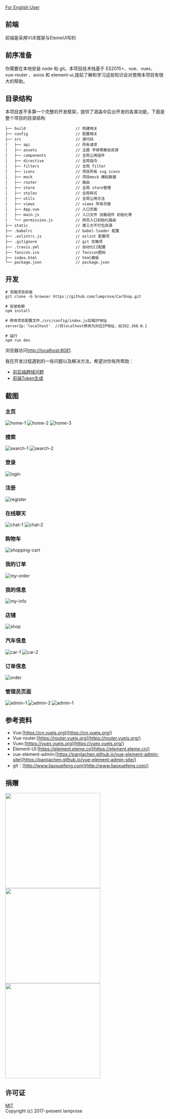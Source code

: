 [For English User](./README.md)

## 前端
前端是采用VUE框架与ElemeUI写的

## 前序准备
你需要在本地安装 node 和 git。本项目技术栈基于 ES2015+、vue、vuex、vue-router 、axios 和 element-ui,提前了解和学习这些知识会对使用本项目有很大的帮助。

## 目录结构
本项目差不多算一个完整的开发框架，提供了涵盖中后台开发的各类功能，下面是整个项目的目录结构
```text
├── build                      // 构建相关
├── config                     // 配置相关
├── src                        // 源代码
│   ├── api                    // 所有请求
│   ├── assets                 // 主题 字体等静态资源
│   ├── components             // 全局公用组件
│   ├── directive              // 全局指令
│   ├── filters                // 全局 filter
│   ├── icons                  // 项目所有 svg icons
│   ├── mock                   // 项目mock 模拟数据
│   ├── router                 // 路由
│   ├── store                  // 全局 store管理
│   ├── styles                 // 全局样式
│   ├── utils                  // 全局公用方法
│   ├── views                  // views 所有页面
│   ├── App.vue                // 入口页面
│   ├── main.js                // 入口文件 加载组件 初始化等
│   └── permission.js          // 网页入口初始化路由
├── static                     // 第三方不打包资源
├── .babelrc                   // babel-loader 配置
├── .eslintrc.js               // eslint 配置项
├── .gitignore                 // git 忽略项
├── .travis.yml                // 自动化CI配置
├── favicon.ico                // favicon图标
├── index.html                 // html模板
└── package.json               // package.json
```
## 开发
```text
# 克隆项目前端
git clone -b browser https://github.com/lamprose/CarShop.git

# 安装依赖
npm install

# 修改项目配置文件./src/config/index.js后端IP地址
serverIp:'localhost'  //将localhost修改为对应IP地址，如192.168.0.1

# 运行
npm run dev
```
浏览器访问[http://localhost:8081](http://localhost:8081).

我在开发过程遇到的一些问题以及解决方法，希望对你有所帮助：

- [前后端跨域问题](https://lamprose.github.io/development/vue-cros/)
- [前端Token生成](https://lamprose.github.io/development/vue-token/)

## 截图

### 主页

![home-1](./screenshots/home-1.png)
![home-2](./screenshots/home-2.png)
![home-3](./screenshots/home-3.png)

### 搜索

![search-1](./screenshots/search-1.png)
![search-2](./screenshots/search-2.png)

### 登录

![login](./screenshots/login.png)

### 注册

![register](./screenshots/register.png)

### 在线聊天

![chat-1](./screenshots/chat-1.png)
![chat-2](./screenshots/chat-2.png)

### 购物车

![shopping-cart](./screenshots/shopping-cart.png)

### 我的订单

![my-order](./screenshots/my-order.png)

### 我的信息

![my-info](./screenshots/my-info.png)

### 店铺

![shop](./screenshots/shop.png)

### 汽车信息

![car-1](./screenshots/car-1.png)
![car-2](./screenshots/car-2.png)

### 订单信息

![order](./screenshots/order.png)

### 管理员页面

![admin-1](./screenshots/admin-1.png)
![admin-2](./screenshots/admin-2.png)
![admin-1](./screenshots/admin-3.png)

## 参考资料

- Vue:[https://cn.vuejs.org](https://cn.vuejs.org/)
- Vue-router:[https://router.vuejs.org](https://router.vuejs.org/)
- Vuex:[https://vuex.vuejs.org](https://vuex.vuejs.org/)
- Element-UI:[https://element.eleme.cn](https://element.eleme.cn/)
- vue-element-admin:[https://panjiachen.github.io/vue-element-admin-site](https://panjiachen.github.io/vue-element-admin-site/)
- git：[http://www.liaoxuefeng.com](http://www.liaoxuefeng.com/)

## 捐赠

<img src='https://raw.githubusercontent.com/lamprose/image_hosting/blog/donate/qq.png' width='300px' /><img src='https://raw.githubusercontent.com/lamprose/image_hosting/blog/donate/wechat.png' width='300px' /><img src='https://raw.githubusercontent.com/lamprose/image_hosting/blog/donate/alipay.png' width='300px' />

## 许可证
[MIT](./LICENSE)  
Copyright (c) 2017-present lamprose
